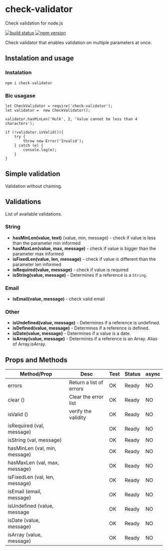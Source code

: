 # check-validator
Check validation for node.js

[![build status][travis-image]][travis-url]
[![npm version][npm-image]][npm-url]

Check validator that enables validation on multiple parameters at once.

## Instalation and usage

### Instalation

```
npm i check-validator
```

### Bic usagase

```
let CheckValidator = require('check-validator');
let validator =  new CheckValidator();

validator.hasMinLen('Hulk', 2, 'Value cannot be less than 4 characters');

if (!validator.isValid()){
	try {
		throw new Error('Invalid');
	} catch (e) {
		console.log(e);
	}
}
```
## Simple validation

Validation without chaining.

## Validations

List of available validations.

### String

- **hasMinLen(value, text)** (value, min, message) - check if value is less than the parameter min informed
- **hasMaxLen(value, max, message)** - check if value is bigger than the parameter max informed
- **isFixedLen(value, len, message)** - check if value is different than the parameter len informed
- **isRequired(value, message)** - check if value is required
- **isString(value, message)** - Determines if a reference is a `String`.

### Email

- **isEmail(value, message)** - check valid email

### Other

- **isUndefined(value, message)** - Determines if a reference is undefined.
- **isDefined(value, message)** - Determines if a reference is defined.
- **isDate(value, message)** - Determines if a value is a date.
- **isArray(value, message)** - Determines if a reference is an Array. Alias of Array.isArray.


## Props and Methods

| Method/Prop | Desc | Test | Status | async |
|---|---|---|---|---|
| errors | Return a list of errors | OK | Ready | NO |
| clear () | Clear the error list | OK | Ready | NO |
| isValid () | verify the validity | OK | Ready | NO |
| isRequired (val, message) |  | OK | Ready | NO |
| isString (val, message) |  | OK | Ready | NO |
| hasMinLen (val, min, message) |   | OK | Ready  | NO |
| hasMaxLen (val, max, message) |   | OK | Ready | NO |
| isFixedLen (val, len, message) |   | OK | Ready  | NO |
| isEmail (email, message) |   | OK |  Ready | NO |
| isUndefined (value, message |   | OK |  Ready | NO |
| isDate (value, message) |   | OK |  Ready | NO |
| isArray (value, message) |   | OK |  Ready | NO |

[npm-image]: https://img.shields.io/npm/v/password-validator.svg?style=flat-square
[npm-url]: https://www.npmjs.com/package/check-validator
[travis-image]:https://img.shields.io/travis/tarunbatra/password-validator.svg?style=flat-square
[travis-url]:https://travis-ci.org/tarunbatra/check-validator